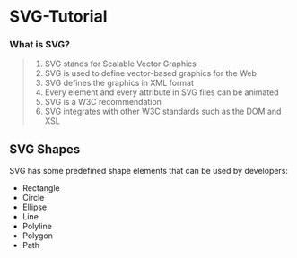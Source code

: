 # SVG-Tutorial
### What is SVG?
> 1.  SVG stands for Scalable Vector Graphics
> 2.  SVG is used to define vector-based graphics for the Web
> 3.  SVG defines the graphics in XML format
> 4.  Every element and every attribute in SVG files can be animated
> 5.  SVG is a W3C recommendation
> 6.  SVG integrates with other W3C standards such as the DOM and XSL

## SVG Shapes
SVG has some predefined shape elements that can be used by developers:

- Rectangle <rect>
- Circle <circle>
- Ellipse <ellipse>
- Line <line>
- Polyline <polyline>
- Polygon <polygon>
- Path <path>
